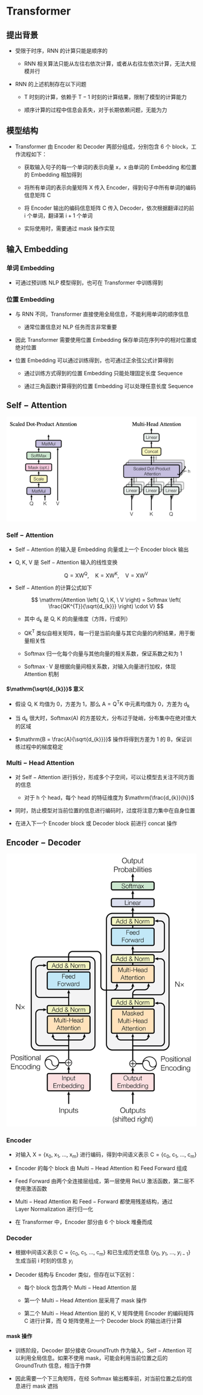 # $\mathrm{Transformer}$

## 提出背景

- 受限于时序，$\mathrm{RNN}$ 的计算只能是顺序的

  - $\mathrm{RNN}$ 相关算法只能从左往右依次计算，或者从右往左依次计算，无法大规模并行

- $\mathrm{RNN}$ 的上述机制存在以下问题

  - $\mathrm{T}$ 时刻的计算，依赖于 $\mathrm{T - 1}$ 时刻的计算结果，限制了模型的计算能力

  - 顺序计算的过程中信息会丢失，对于长期依赖问题，无能为力

## 模型结构

- $\mathrm{Transformer}$ 由 $\mathrm{Encoder}$ 和 $\mathrm{Decoder}$ 两部分组成，分别包含 $6$ 个 $\mathrm{block}$，工作流程如下：

  - 获取输入句子的每一个单词的表示向量 $\mathrm{x}$，$\mathrm{x}$ 由单词的 $\mathrm{Embedding}$ 和位置的 $\mathrm{Embedding}$ 相加得到

  - 将所有单词的表示向量矩阵 $\mathrm{X}$ 传入 $\mathrm{Encoder}$，得到句子中所有单词的编码信息矩阵 $\mathrm{C}$

  - 将 $\mathrm{Encoder}$ 输出的编码信息矩阵 $\mathrm{C}$ 传入 $\mathrm{Decoder}$，依次根据翻译过的前 $\mathrm{i}$ 个单词，翻译第 $\mathrm{i + 1}$ 个单词

  - 实际使用时，需要通过 $\mathrm{mask}$ 操作实现

## 输入 $\mathrm{Embedding}$

### 单词 $\mathrm{Embedding}$

- 可通过预训练 $\mathrm{NLP}$ 模型得到，也可在 $\mathrm{Transformer}$ 中训练得到

### 位置 $\mathrm{Embedding}$

- 与 $\mathrm{RNN}$ 不同，$\mathrm{Transformer}$ 直接使用全局信息，不能利用单词的顺序信息

  - 通常位置信息对 $\mathrm{NLP}$ 任务而言非常重要

- 因此 $\mathrm{Transformer}$ 需要使用位置 $\mathrm{Embedding}$ 保存单词在序列中的相对位置或绝对位置

- 位置 $\mathrm{Embedding}$ 可以通过训练得到，也可通过正余弦公式计算得到

  - 通过训练方式得到的位置 $\mathrm{Embedding}$ 只能处理固定长度 $\mathrm{Sequence}$

  - 通过三角函数计算得到的位置 $\mathrm{Embedding}$ 可以处理任意长度 $\mathrm{Sequence}$

## $\mathrm{Self-Attention}$

<center>
<img src="images/transformer_attention.png"/>
</center>

### $\mathrm{Self-Attention}$

- $\mathrm{Self-Attention}$ 的输入是 $\mathrm{Embedding}$ 向量或上一个 $\mathrm{Encoder \ block}$ 输出

- $\mathrm{Q, \ K, \ V}$ 是 $\mathrm{Self-Attention}$ 输入的线性变换

  $$
  \mathrm{Q = XW^{Q}, \quad K = XW^{K}, \quad V = XW^{V}}
  $$

- $\mathrm{Self-Attention}$ 的计算公式如下

  $$
  \mathrm{Attention \left( Q, \ K, \ V \right) = Softmax \left( \frac{QK^{T}}{\sqrt{d_{k}}} \right) \cdot V}
  $$
  
  - 其中 $\mathrm{d_{k}}$ 是 $\mathrm{Q, \ K}$ 的向量维度（方阵，行或列）

  - $\mathrm{QK^{T}}$ 类似自相关矩阵，每一行是当前向量与其它向量的内积结果，用于衡量相关性

  - $\mathrm{Softmax}$ 归一化每个向量与其他向量的相关系数，保证系数之和为 $1$

  - $\mathrm{Softmax \cdot V}$ 是根据向量间相关系数，对输入向量进行加权，体现 $\mathrm{Attention}$ 机制

#### $\mathrm{\sqrt{d_{k}}}$ 意义

- 假设 $\mathrm{Q, \ K}$ 均值为 $0$，方差为 $1$，那么 $\mathrm{A = Q^{T}K}$ 中元素均值为 $0$，方差为 $\mathrm{d_{k}}$

- 当 $\mathrm{d_{k}}$ 很大时，$\mathrm{Softmax \left( A \right)}$ 的方差较大，分布过于陡峭，分布集中在绝对值大的区域 

- $\mathrm{B = \frac{A}{\sqrt{d_{k}}}}$ 操作将得到方差为 $1$ 的 $\mathrm{B}$，保证训练过程中的梯度稳定

### $\mathrm{Multi-Head \ Attention}$

- 对 $\mathrm{Self-Attention}$ 进行拆分，形成多个子空间，可以让模型去关注不同方面的信息

  - 对于 $\mathrm{h}$ 个 $\mathrm{head}$，每个 $\mathrm{head}$ 的特征维度为 $\mathrm{\frac{d_{k}}{h}}$

- 同时，防止模型对当前位置的信息进行编码时，过度将注意力集中在自身位置

- 在进入下一个 $\mathrm{Encoder \ block}$ 或 $\mathrm{Decoder \ block}$ 前进行 $\mathrm{concat}$ 操作

## $\mathrm{Encoder-Decoder}$

<center>
<img src="images/transformer.png"/>
</center>

### $\mathrm{Encoder}$

- 对输入 $\mathrm{ X = \{ x_{0}, \ x_{1}, \ ..., \ x_{m} \}}$ 进行编码，得到中间语义表示 $\mathrm{C =  \{ c_{0}, \ c_{1}, \ ..., \ c_{m} \}}$

- $\mathrm{Encoder}$ 的每个 $\mathrm{block}$ 由 $\mathrm{Multi-Head \ Attention}$ 和 $\mathrm{Feed \ Forward}$ 组成

- $\mathrm{Feed \ Forward}$ 由两个全连接层组成，第一层使用 $\mathrm{ReLU}$ 激活函数，第二层不使用激活函数

- $\mathrm{Multi-Head \ Attention}$ 和 $\mathrm{Feed-Forward}$ 都使用残差结构，通过 $\mathrm{Layer \ Normalization}$ 进行归一化

- 在 $\mathrm{Transformer}$ 中，$\mathrm{Encoder}$ 部分由 $6$ 个 $\mathrm{block}$  堆叠而成

### $\mathrm{Decoder}$

- 根据中间语义表示 $\mathrm{C =  \{ c_{0}, \ c_{1}, \ ..., \ c_{m} \}}$ 和已生成历史信息 $\{ y_{0}, \ y_{1}, \ ..., \ y_{i-1}\}$ 生成当前 $\mathrm{i}$ 时刻的信息 $y_{i}$

- $\mathrm{Decoder}$ 结构与 $\mathrm{Encoder}$ 类似，但存在以下区别：

  - 每个 $\mathrm{block}$ 包含两个 $\mathrm{Multi-Head \ Attention}$ 层

  - 第一个 $\mathrm{Multi-Head \ Attention}$ 层采用了 $\mathrm{mask}$ 操作

  - 第二个 $\mathrm{Multi-Head \ Attention}$ 层的 $\mathrm{K, \ V}$ 矩阵使用 $\mathrm{Encoder}$ 的编码矩阵 $\mathrm{C}$ 进行计算，而 $\mathrm{Q}$ 矩阵使用上一个 $\mathrm{Decoder \ block}$ 的输出进行计算

#### $\mathrm{mask}$ 操作

- 训练阶段，$\mathrm{Decoder}$ 部分接收 $\mathrm{GroundTruth}$  作为输入，$\mathrm{Self-Attention}$ 可以利用全局信息。如果不使用 $\mathrm{mask}$，可能会利用当前位置之后的 $\mathrm{GroundTruth}$ 信息，相当于作弊

- 因此需要一个下三角矩阵，在经 $\mathrm{Softmax}$ 输出概率前，对当前位置之后的信息进行 $\mathrm{mask}$ 遮挡